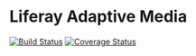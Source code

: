  # Liferay Adaptive Media

[![Build Status](https://travis-ci.org/liferay/com-liferay-adaptive-media.svg?branch=master)](https://travis-ci.org/liferay/com-liferay-adaptive-media)
[![Coverage Status](https://coveralls.io/repos/github/liferay/com-liferay-adaptive-media/badge.svg?branch=master)](https://coveralls.io/github/liferay/com-liferay-adaptive-media?branch=master)
